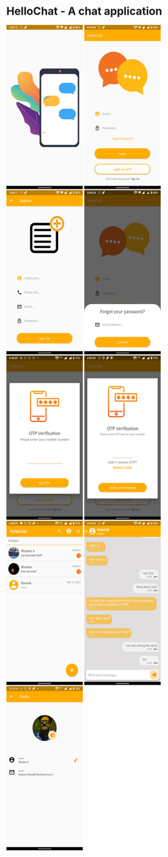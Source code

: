 # HelloChat - A chat application
<img src="https://github.com/bhaskar2728/HelloChat/blob/main/Screenshots/Screenshot_20210310-170312.jpg" width="200" height="430"> <img src="https://github.com/bhaskar2728/HelloChat/blob/main/Screenshots/Screenshot_20210310-170406.jpg" width="200" height="430">
<img src="https://github.com/bhaskar2728/HelloChat/blob/main/Screenshots/Screenshot_20210310-170418.jpg" width="200" height="430">
<img src="https://github.com/bhaskar2728/HelloChat/blob/main/Screenshots/Screenshot_20210310-170425.jpg" width="200" height="430">
<img src="https://github.com/bhaskar2728/HelloChat/blob/main/Screenshots/Screenshot_20210416-164508.png" width="200" height="430">
<img src="https://github.com/bhaskar2728/HelloChat/blob/main/Screenshots/Screenshot_20210416-165942.png" width="200" height="430">
<img src="https://github.com/bhaskar2728/HelloChat/blob/main/Screenshots/Screenshot_20210416-170002.png" width="200" height="430">
<img src="https://github.com/bhaskar2728/HelloChat/blob/main/Screenshots/Screenshot_20210310-170342.jpg" width="200" height="430">
<img src="https://github.com/bhaskar2728/HelloChat/blob/main/Screenshots/Screenshot_20210416-171217.png" width="200" height="430">




